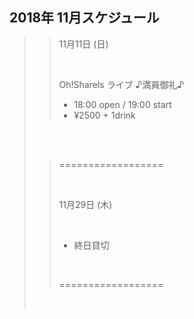 ## 2018年 11月スケジュール

>> 11月11日 (日)
>> 
>> <br/>
>> 
>> Oh!Sharels ライブ   ♪満員御礼♪
>>               
>> - 18:00 open / 19:00 start
>> - ¥2500 + 1drink
>
> <br/>
>  
>  
> <br/>
>
>> ==================
>> 
>> <br/>
>> 
>> 11月29日 (木)
>> 
>> <br/>
>> 
>> - 終日貸切
>> 
>> <br/>
>> 
>> ==================
>
> <br/>
